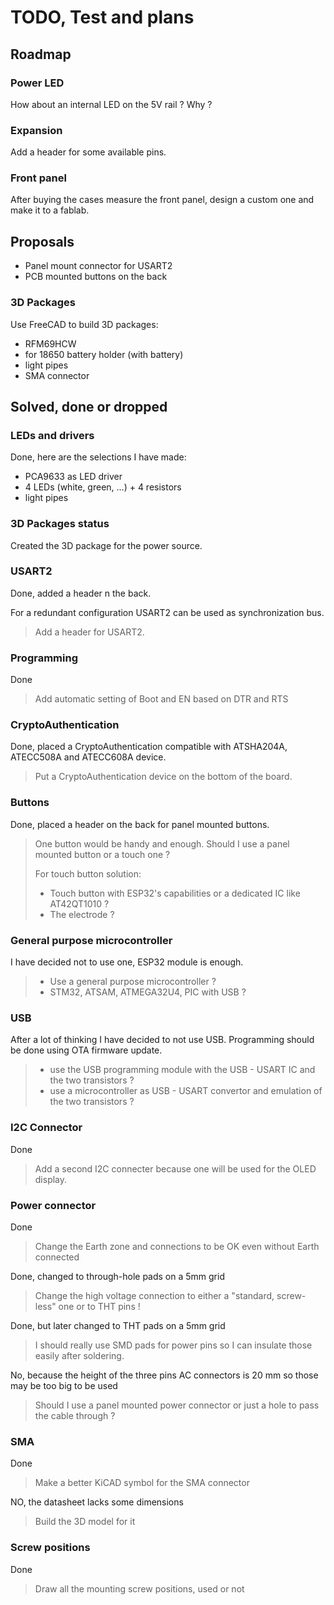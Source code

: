 # TODO, Test and plans

## Roadmap

### Power LED

How about an internal LED on the 5V rail ? Why ?

### Expansion

Add a header for some available pins.

### Front panel

After buying the cases measure the front panel, design a custom one and make it to a fablab.

## Proposals

- Panel mount connector for USART2
- PCB mounted buttons on the back

### 3D Packages

Use FreeCAD to build 3D packages:

- RFM69HCW
- for 18650 battery holder (with battery)
- light pipes
- SMA connector

## Solved, done or dropped

### LEDs and drivers

Done, here are the selections I have made:

- PCA9633 as LED driver
- 4 LEDs (white, green, ...) + 4 resistors
- light pipes

### 3D Packages status

Created the 3D package for the power source.

### USART2

Done, added a header n the back.

For a redundant configuration USART2 can be used as synchronization bus.
> Add a header for USART2.

### Programming

Done
> Add automatic setting of Boot and EN based on DTR and RTS

### CryptoAuthentication

Done, placed a CryptoAuthentication compatible with ATSHA204A, ATECC508A and ATECC608A device.
> Put a CryptoAuthentication device on the bottom of the board.

### Buttons

Done, placed a header on the back for panel mounted buttons.
> One button would be handy and enough.
> Should I use a panel mounted button or a touch one ?
>
> For touch button solution:
>
> - Touch button with ESP32's capabilities or a dedicated IC like AT42QT1010 ?
> - The electrode ?

### General purpose microcontroller

I have decided not to use one, ESP32 module is enough.

> - Use a general purpose microcontroller ?
> - STM32, ATSAM, ATMEGA32U4, PIC with USB ?

### USB

After a lot of thinking I have decided to not use USB. Programming should be done using OTA firmware update.

> - use the USB programming module with the USB - USART IC and the two transistors ?
> - use a microcontroller as USB - USART convertor and emulation of the two transistors ?

### I2C Connector

Done
> Add a second I2C connecter because one will be used for the OLED display.

### Power connector

Done
> Change the Earth zone and connections to be OK even without Earth connected

Done, changed to through-hole pads on a 5mm grid
> Change the high voltage connection to either a "standard, screw-less" one or to THT pins !

Done, but later changed to THT pads on a 5mm grid
> I should really use SMD pads for power pins so I can insulate those easily after soldering.

No, because the height of the three pins AC connectors is 20 mm so those may be too big to be used
> Should I use a panel mounted power connector or just a hole to pass the cable through ?

### SMA

Done
> Make a better KiCAD symbol for the SMA connector

NO, the datasheet lacks some dimensions
> Build the 3D model for it

### Screw positions

Done
> Draw all the mounting screw positions, used or not
